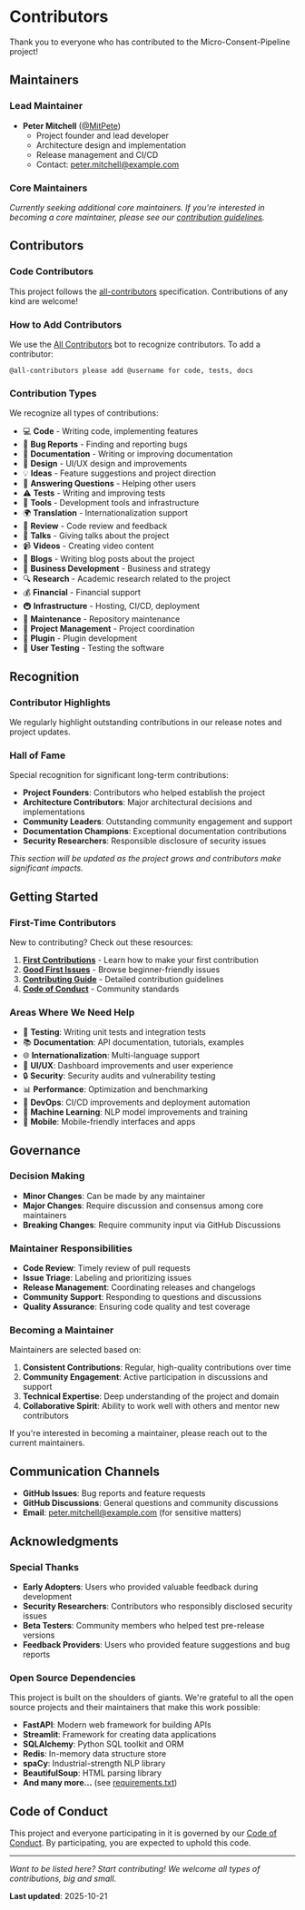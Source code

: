 # Contributors

Thank you to everyone who has contributed to the Micro-Consent-Pipeline project!

## Maintainers

### Lead Maintainer

- **Peter Mitchell** ([@MitPete](https://github.com/MitPete))
  - Project founder and lead developer
  - Architecture design and implementation
  - Release management and CI/CD
  - Contact: peter.mitchell@example.com

### Core Maintainers

_Currently seeking additional core maintainers. If you're interested in becoming a core maintainer, please see our [contribution guidelines](CONTRIBUTING.md)._

## Contributors

### Code Contributors

This project follows the [all-contributors](https://github.com/all-contributors/all-contributors) specification. Contributions of any kind are welcome!

<!-- ALL-CONTRIBUTORS-LIST:START - Do not remove or modify this section -->
<!-- prettier-ignore-start -->
<!-- markdownlint-disable -->

<!-- markdownlint-restore -->
<!-- prettier-ignore-end -->

<!-- ALL-CONTRIBUTORS-LIST:END -->

### How to Add Contributors

We use the [All Contributors](https://allcontributors.org/) bot to recognize contributors. To add a contributor:

```
@all-contributors please add @username for code, tests, docs
```

### Contribution Types

We recognize all types of contributions:

- 💻 **Code** - Writing code, implementing features
- 🐛 **Bug Reports** - Finding and reporting bugs
- 📖 **Documentation** - Writing or improving documentation
- 🎨 **Design** - UI/UX design and improvements
- 💡 **Ideas** - Feature suggestions and project direction
- 🤔 **Answering Questions** - Helping other users
- ⚠️ **Tests** - Writing and improving tests
- 🔧 **Tools** - Development tools and infrastructure
- 🌍 **Translation** - Internationalization support
- 👀 **Review** - Code review and feedback
- 📢 **Talks** - Giving talks about the project
- 📹 **Videos** - Creating video content
- 📝 **Blogs** - Writing blog posts about the project
- 💼 **Business Development** - Business and strategy
- 🔍 **Research** - Academic research related to the project
- 💰 **Financial** - Financial support
- 🚇 **Infrastructure** - Hosting, CI/CD, deployment
- 🚧 **Maintenance** - Repository maintenance
- 📆 **Project Management** - Project coordination
- 🔌 **Plugin** - Plugin development
- 👑 **User Testing** - Testing the software

## Recognition

### Contributor Highlights

We regularly highlight outstanding contributions in our release notes and project updates.

### Hall of Fame

Special recognition for significant long-term contributions:

- **Project Founders**: Contributors who helped establish the project
- **Architecture Contributors**: Major architectural decisions and implementations
- **Community Leaders**: Outstanding community engagement and support
- **Documentation Champions**: Exceptional documentation contributions
- **Security Researchers**: Responsible disclosure of security issues

_This section will be updated as the project grows and contributors make significant impacts._

## Getting Started

### First-Time Contributors

New to contributing? Check out these resources:

1. **[First Contributions](https://github.com/firstcontributions/first-contributions)** - Learn how to make your first contribution
2. **[Good First Issues](https://github.com/MitPete/Micro-Consent-Pipeline/labels/good%20first%20issue)** - Browse beginner-friendly issues
3. **[Contributing Guide](CONTRIBUTING.md)** - Detailed contribution guidelines
4. **[Code of Conduct](CODE_OF_CONDUCT.md)** - Community standards

### Areas Where We Need Help

- 🧪 **Testing**: Writing unit tests and integration tests
- 📚 **Documentation**: API documentation, tutorials, examples
- 🌐 **Internationalization**: Multi-language support
- 🎨 **UI/UX**: Dashboard improvements and user experience
- 🔒 **Security**: Security audits and vulnerability testing
- 📊 **Performance**: Optimization and benchmarking
- 🐳 **DevOps**: CI/CD improvements and deployment automation
- 🤖 **Machine Learning**: NLP model improvements and training
- 📱 **Mobile**: Mobile-friendly interfaces and apps

## Governance

### Decision Making

- **Minor Changes**: Can be made by any maintainer
- **Major Changes**: Require discussion and consensus among core maintainers
- **Breaking Changes**: Require community input via GitHub Discussions

### Maintainer Responsibilities

- **Code Review**: Timely review of pull requests
- **Issue Triage**: Labeling and prioritizing issues
- **Release Management**: Coordinating releases and changelogs
- **Community Support**: Responding to questions and discussions
- **Quality Assurance**: Ensuring code quality and test coverage

### Becoming a Maintainer

Maintainers are selected based on:

1. **Consistent Contributions**: Regular, high-quality contributions over time
2. **Community Engagement**: Active participation in discussions and support
3. **Technical Expertise**: Deep understanding of the project and domain
4. **Collaborative Spirit**: Ability to work well with others and mentor new contributors

If you're interested in becoming a maintainer, please reach out to the current maintainers.

## Communication Channels

- **GitHub Issues**: Bug reports and feature requests
- **GitHub Discussions**: General questions and community discussions
- **Email**: peter.mitchell@example.com (for sensitive matters)

## Acknowledgments

### Special Thanks

- **Early Adopters**: Users who provided valuable feedback during development
- **Security Researchers**: Contributors who responsibly disclosed security issues
- **Beta Testers**: Community members who helped test pre-release versions
- **Feedback Providers**: Users who provided feature suggestions and bug reports

### Open Source Dependencies

This project is built on the shoulders of giants. We're grateful to all the open source projects and their maintainers that make this work possible:

- **FastAPI**: Modern web framework for building APIs
- **Streamlit**: Framework for creating data applications
- **SQLAlchemy**: Python SQL toolkit and ORM
- **Redis**: In-memory data structure store
- **spaCy**: Industrial-strength NLP library
- **BeautifulSoup**: HTML parsing library
- **And many more...** (see [requirements.txt](requirements.txt))

## Code of Conduct

This project and everyone participating in it is governed by our [Code of Conduct](CODE_OF_CONDUCT.md). By participating, you are expected to uphold this code.

---

_Want to be listed here? Start contributing! We welcome all types of contributions, big and small._

**Last updated**: 2025-10-21
